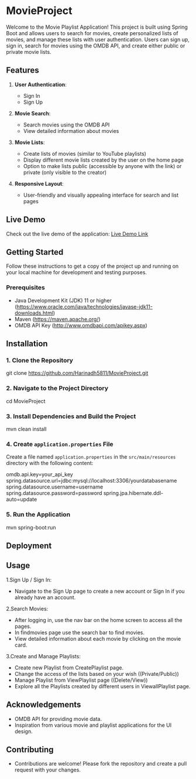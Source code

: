 # MovieProject

Welcome to the Movie Playlist Application! This project is built using Spring Boot and allows users to search for movies, create personalized lists of movies, and manage these lists with user authentication. Users can sign up, sign in, search for movies using the OMDB API, and create either public or private movie lists.

## Features

1. **User Authentication**:
   - Sign In
   - Sign Up

2. **Movie Search**:
   - Search movies using the OMDB API
   - View detailed information about movies

3. **Movie Lists**:
   - Create lists of movies (similar to YouTube playlists)
   - Display different movie lists created by the user on the home page
   - Option to make lists public (accessible by anyone with the link) or private (only visible to the creator)

4. **Responsive Layout**:
   - User-friendly and visually appealing interface for search and list pages

## Live Demo

Check out the live demo of the application: [Live Demo Link](#)


## Getting Started

Follow these instructions to get a copy of the project up and running on your local machine for development and testing purposes.

### Prerequisites

- Java Development Kit (JDK) 11 or higher (https://www.oracle.com/java/technologies/javase-jdk11-downloads.html)
- Maven (https://maven.apache.org/)
- OMDB API Key (http://www.omdbapi.com/apikey.aspx)

## Installation

### 1. Clone the Repository
git clone https://github.com/Harinadh5811/MovieProject.git

### 2. Navigate to the Project Directory
cd MovieProject

### 3. Install Dependencies and Build the Project
mvn clean install

### 4. Create `application.properties` File
  Create a file named `application.properties` in the `src/main/resources` directory with the following content:

   omdb.api.key=your_api_key
   spring.datasource.url=jdbc:mysql://localhost:3306/yourdatabasename
   spring.datasource.username=username
   spring.datasource.password=password
   spring.jpa.hibernate.ddl-auto=update

### 5. Run the Application
mvn spring-boot:run

## Deployment

## Usage

1.Sign Up / Sign In:

   - Navigate to the Sign Up page to create a new account or Sign In if you already have an account.

2.Search Movies:

   - After logging in, use the nav bar on the home screen to access all the pages.
   - In findmovies page use the search bar to find movies.
   - View detailed information about each movie by clicking on the movie card.

3.Create and Manage Playlists:

   - Create new Playlist from CreatePlaylist page.
   - Change the access of the lists based on your wish ((Private/Public))
   - Manage Playlist from ViewPlaylist page ((Delete/View))
   - Explore all the Playlists created by different users in ViewallPlaylist page.

## Acknowledgements

   - OMDB API for providing movie data.
   - Inspiration from various movie and playlist applications for the UI design.

## Contributing

   - Contributions are welcome! Please fork the repository and create a pull request with your changes.

   
